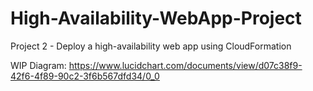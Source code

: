 # High-Availability-WebApp-Project
Project 2 - Deploy a high-availability web app using CloudFormation


WIP Diagram: https://www.lucidchart.com/documents/view/d07c38f9-42f6-4f89-90c2-3f6b567dfd34/0_0
